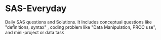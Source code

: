 # SAS-Everyday
Daily SAS questions and Solutions. It Includes conceptual questions like "definitions, syntax" , coding problem like "Data Manipulation, PROC use",  and mini-project or data task
